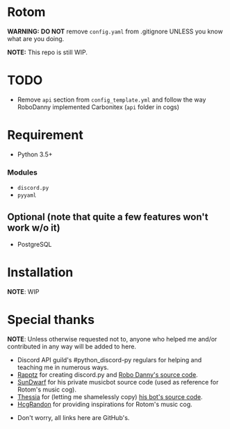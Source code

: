 # Rotom

**WARNING:** **DO NOT** remove `config.yaml` from .gitignore UNLESS you know what are you doing.

**NOTE:** This repo is still WIP.

# TODO

- Remove `api` section from `config_template.yml` and follow the way RoboDanny implemented Carbonitex (`api` folder in cogs)

# Requirement

- Python 3.5+

### Modules
- `discord.py`
- `pyyaml`

## Optional (note that quite a few features won't work w/o it)

- PostgreSQL

# Installation

**NOTE**: WIP

# Special thanks

**NOTE**: Unless otherwise requested not to, anyone who helped me and/or contributed in any way will be added to here.

- Discord API guild's #python_discord-py regulars for helping and teaching me in numerous ways.
- [Rapptz](https://github.com/Rapptz) for creating discord.py and [Robo Danny's source code](https://github.com/Rapptz/RoboDanny).
- [SunDwarf](https://github.com/SunDwarf) for his private musicbot source code (used as reference for Rotom's music cog).
- [Thessia](https://github.com/Thessia) for (letting me shamelessly copy) [his bot's source code](https://github.com/Thessia/Liara).
- [HcgRandon](https://github.com/hcgrandon) for providing inspirations for Rotom's music cog.

* Don't worry, all links here are GitHub's.
